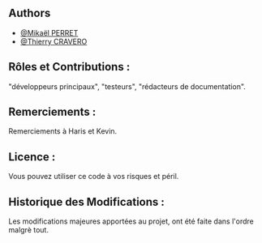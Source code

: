 ## Authors

- [@Mikaël PERRET](https://github.com/mkl-74)
- [@Thierry CRAVERO](https://github.com/SpeedCash)

## Rôles et Contributions : 
"développeurs principaux", "testeurs", "rédacteurs de documentation".

## Remerciements : 
Remerciements à Haris et Kevin.

## Licence :
Vous pouvez utiliser ce code à vos risques et péril.

## Historique des Modifications :
Les modifications majeures apportées au projet, ont été faite dans l'ordre malgrè tout.